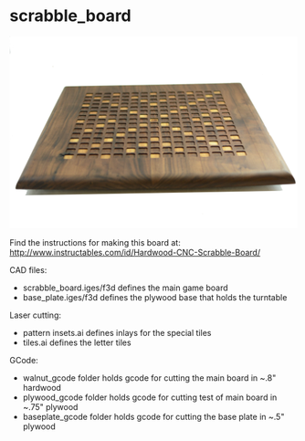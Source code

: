 # scrabble_board

![scrabble_board_pic](scrabble.jpg "CNC Scrabble Board")

Find the instructions for making this board at: http://www.instructables.com/id/Hardwood-CNC-Scrabble-Board/



CAD files:
* scrabble_board.iges/f3d defines the main game board
* base_plate.iges/f3d defines the plywood base that holds the turntable

Laser cutting:
* pattern insets.ai defines inlays for the special tiles
* tiles.ai defines the letter tiles 

GCode:
* walnut_gcode folder holds gcode for cutting the main board in ~.8" hardwood
* plywood_gcode folder holds gcode for cutting test of main board in ~.75" plywood
* baseplate_gcode folder holds gcode for cutting the base plate in ~.5" plywood